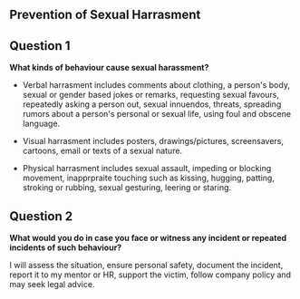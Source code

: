 ## Prevention of Sexual Harrasment


## Question 1

**What kinds of behaviour cause sexual harassment?**

- Verbal harrasment includes comments about clothing, a person's body, sexual or gender based jokes or remarks, requesting sexual favours, repeatedly asking a person out, sexual innuendos, threats, spreading rumors about a person's personal or sexual life, using foul and obscene language. 
     
- Visual harrasment includes posters, drawings/pictures, screensavers, cartoons, email or texts of a sexual nature.

- Physical harrasment includes sexual assault, impeding or blocking movement, inapprpraite touching such as kissing, hugging, patting, stroking or rubbing, sexual gesturing, leering or staring.

## Question 2

**What would you do in case you face or witness any incident or repeated incidents of such behaviour?**

I will assess the situation, ensure personal safety, document the incident, report it to my mentor or HR, support the victim, follow company policy and may seek legal advice. 
